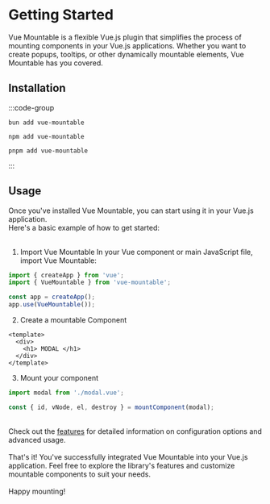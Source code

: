 # Getting Started

Vue Mountable is a flexible Vue.js plugin that simplifies the process of mounting components in your Vue.js applications. Whether you want to create popups, tooltips, or other dynamically mountable elements, Vue Mountable has you covered.


## Installation
:::code-group
```bun
bun add vue-mountable
```
```npm
npm add vue-mountable
```
```pnpm
pnpm add vue-mountable
```
:::

## Usage

Once you've installed Vue Mountable, you can start using it in your Vue.js application.
<br />
Here's a basic example of how to get started:
<br />
<br />

1. Import Vue Mountable
In your Vue component or main JavaScript file, import Vue Mountable:
```ts
import { createApp } from 'vue';
import { VueMountable } from 'vue-mountable';

const app = createApp();
app.use(VueMountable());
```
2. Create a mountable Component
```vue
<template>
  <div>
    <h1> MODAL </h1>
  </div>
</template>
```
3. Mount your component
```ts
import modal from './modal.vue';

const { id, vNode, el, destroy } = mountComponent(modal);
```
<br />
Check out the <a href="/features/mount">features</a> for detailed information on configuration options and advanced usage.
<br />
<br />
That's it! You've successfully integrated Vue Mountable into your Vue.js application. Feel free to explore the library's features and customize mountable components to suit your needs.
<br />
<br />
Happy mounting!
